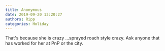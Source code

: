 ```yaml
---
title: Anonymous
date: 2019-09-20 13:20:27
authors: Ripp
categories: Holiday
---
```


 That's because she is crazy ...sprayed roach style crazy.  Ask anyone that has worked for her at PnP or the city.